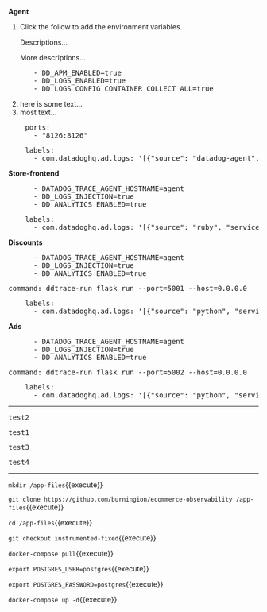 
**Agent**

1. Click the follow to add the environment variables. <p> Descriptions... <p> More descriptions...
<pre class="file" data-filename="docker-compose.yml" data-target="insert" data-marker="# add agent env variables">
      - DD_APM_ENABLED=true
      - DD_LOGS_ENABLED=true
      - DD_LOGS_CONFIG_CONTAINER_COLLECT_ALL=true</pre>
2. here is some text...
4. most text...


<pre class="file" data-filename="docker-compose.yml" data-target="insert" data-marker="# add agent trace port">
    ports:
      - "8126:8126"</pre>


<pre class="file" data-filename="docker-compose.yml" data-target="insert" data-marker="# add agent log labels">
    labels:
      - com.datadoghq.ad.logs: '[{"source": "datadog-agent", "service": "agent"}]'</pre>


**Store-frontend**

<pre class="file" data-filename="docker-compose.yml" data-target="insert" data-marker="# add frontend env variables">
      - DATADOG_TRACE_AGENT_HOSTNAME=agent
      - DD_LOGS_INJECTION=true
      - DD_ANALYTICS_ENABLED=true</pre>


<pre class="file" data-filename="docker-compose.yml" data-target="insert" data-marker="# add frontend log labels">
    labels:
      - com.datadoghq.ad.logs: '[{"source": "ruby", "service": "store-frontend"}]'</pre>


**Discounts**

<pre class="file" data-filename="docker-compose.yml" data-target="insert" data-marker="# add discounts env variables">
      - DATADOG_TRACE_AGENT_HOSTNAME=agent
      - DD_LOGS_INJECTION=true
      - DD_ANALYTICS_ENABLED=true</pre>


<pre class="file" data-filename="docker-compose.yml" data-target="insert" data-marker="command: flask run --port=5001 --host=0.0.0.0">
command: ddtrace-run flask run --port=5001 --host=0.0.0.0</pre>


<pre class="file" data-filename="docker-compose.yml" data-target="insert" data-marker="# add discounts log labels">
    labels:
      - com.datadoghq.ad.logs: '[{"source": "python", "service": "discounts-service"}]'</pre>


**Ads**

<pre class="file" data-filename="docker-compose.yml" data-target="insert" data-marker="# add ads env variables">
      - DATADOG_TRACE_AGENT_HOSTNAME=agent
      - DD_LOGS_INJECTION=true
      - DD_ANALYTICS_ENABLED=true</pre>


<pre class="file" data-filename="docker-compose.yml" data-target="insert" data-marker="command: flask run --port=5002 --host=0.0.0.0">
command: ddtrace-run flask run --port=5002 --host=0.0.0.0</pre>


<pre class="file" data-filename="docker-compose.yml" data-target="insert" data-marker="# add ads log labels">
    labels:
      - com.datadoghq.ad.logs: '[{"source": "python", "service": "advertisements-service"}]'</pre>


---

<pre class="file" data-filename="test.txt">test2</pre>

<pre class="file" data-filename="test.txt" data-target="prepend">test1</pre>

<pre class="file" data-filename="test.txt" data-target="append">test3</pre>

<pre class="file" data-filename="test.txt" data-target="insert" data-marker="test3">test4</pre>

---

`mkdir /app-files`{{execute}}

`git clone https://github.com/burningion/ecommerce-observability /app-files`{{execute}}

`cd /app-files`{{execute}}

`git checkout instrumented-fixed`{{execute}}

`docker-compose pull`{{execute}}

`export POSTGRES_USER=postgres`{{execute}}

`export POSTGRES_PASSWORD=postgres`{{execute}}

`docker-compose up -d`{{execute}}